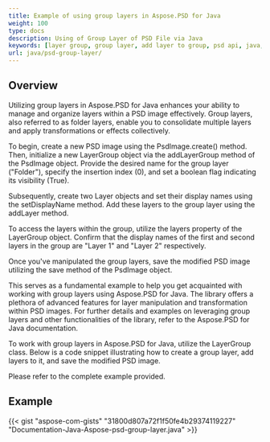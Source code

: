 ```yaml
---
title: Example of using group layers in Aspose.PSD for Java
weight: 100
type: docs
description: Using of Group Layer of PSD File via Java
keywords: [layer group, group layer, add layer to group, psd api, java, code sample]
url: java/psd-group-layer/
---
```


## **Overview**

Utilizing group layers in Aspose.PSD for Java enhances your ability to manage and organize layers within a PSD image effectively. Group layers, also referred to as folder layers, enable you to consolidate multiple layers and apply transformations or effects collectively.

To begin, create a new PSD image using the PsdImage.create() method. Then, initialize a new LayerGroup object via the addLayerGroup method of the PsdImage object. Provide the desired name for the group layer ("Folder"), specify the insertion index (0), and set a boolean flag indicating its visibility (True).

Subsequently, create two Layer objects and set their display names using the setDisplayName method. Add these layers to the group layer using the addLayer method.

To access the layers within the group, utilize the layers property of the LayerGroup object. Confirm that the display names of the first and second layers in the group are "Layer 1" and "Layer 2" respectively.

Once you've manipulated the group layers, save the modified PSD image utilizing the save method of the PsdImage object.

This serves as a fundamental example to help you get acquainted with working with group layers using Aspose.PSD for Java. The library offers a plethora of advanced features for layer manipulation and transformation within PSD images. For further details and examples on leveraging group layers and other functionalities of the library, refer to the Aspose.PSD for Java documentation.

To work with group layers in Aspose.PSD for Java, utilize the LayerGroup class. Below is a code snippet illustrating how to create a group layer, add layers to it, and save the modified PSD image.

Please refer to the complete example provided.

## **Example**
{{< gist "aspose-com-gists" "31800d807a72f1f50fe4b29374119227" "Documentation-Java-Aspose-psd-group-layer.java" >}}